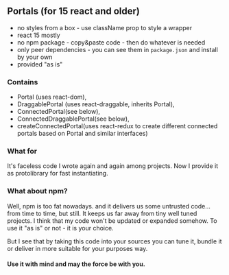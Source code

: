## Portals (for 15 react and older)

- no styles from a box - use className prop to style a wrapper
- react 15 mostly
- no npm package - copy&paste code - then do whatever is needed
- only peer dependencies - you can see them in `package.json` and install by your own
- provided "as is"

### Contains

- Portal (uses react-dom),
- DraggablePortal (uses react-draggable, inherits Portal),
- ConnectedPortal(see below),
- ConnectedDraggablePortal(see below),
- createConnectedPortal(uses react-redux to create different connected
portals based on Portal and similar interfaces)

### What for

It's faceless code I wrote again and again among projects.
Now I provide it as protolibrary for fast instantiating.

### What about npm?

Well, npm is too fat nowadays.
and it delivers us some untrusted code... from time to time, but still.
It keeps us far away from tiny well tuned projects.
I think that my code won't be updated or expanded somehow.
To use it "as is" or not - it is your choice.

But I see that by taking this code into your sources
you can tune it,
bundle it or deliver in more suitable for your purposes way.

#### Use it with mind and may the force be with you.
